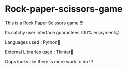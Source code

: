 # Rock-paper-scissors-game

This is a Rock Paper Scissors game !!!

Its catchy user interface guarantees 100% enjoyment😉

Languages used :
Python🐍

External Libraries used :
Tkinter📑

Oops looks like there is more work to do !!!



